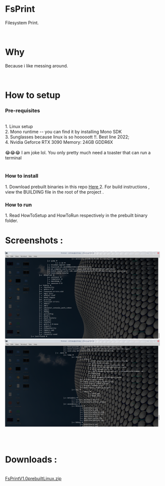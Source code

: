# FsPrint
Filesystem Print.

<br>

# Why 
Because i like messing around.

<br>

# How to setup 

<h3> Pre-requisites </h3>
<br>
1. Linux setup <br>
2. Mono runtime -- you can find it by installing Mono SDK <br>
3. Sunglasses because linux is so hooooott !!. Best line 2022; <br>
4. Nvidia Geforce RTX 3090 Memory: 24GB GDDR6X <br>
<br>
	😂😂😂 I am joke lol. You only pretty much need a toaster that can run a terminal <br>
<br>

<h3> How to install </h3>
1. Download prebuilt binaries in this repo 
 	<a href="https://github.com/CollinseyNyaga/FsPrint/blob/master/PrebuiltBins/FsPrintV1.0prebuiltLinux.zip"> Here </a>
2. For build instructions , view the BUILDING file in the root of the project .

<br>

<h3> How to run </h3>
1. Read HowToSetup and HowToRun respectively in the prebuilt binary folder.

<br>

# Screenshots : 
![Screenshot_.png](https://github.com/CollinseyNyaga/FsPrint/blob/master/Screenshots/Screenshot_2022-05-05_23-39-12.png)
<br>
![Screenshot_.png](https://github.com/CollinseyNyaga/FsPrint/blob/master/Screenshots/Screenshot_2022-05-05_23-40-15.png)

<br>
<br>

# Downloads : 
<br>
<a href= https://github.com/CollinseyNyaga/FsPrint/blob/master/PrebuiltBins/FsPrintV1.0prebuiltLinux.zip> FsPrintV1.0prebuiltLinux.zip </a>
